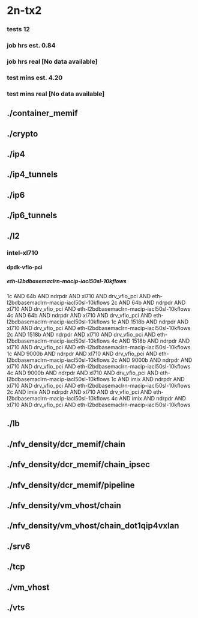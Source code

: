 # 2n-tx2
### tests 12
### job hrs est. 0.84
### job hrs real [No data available]
### test mins est. 4.20
### test mins real [No data available]
## ./container_memif
## ./crypto
## ./ip4
## ./ip4_tunnels
## ./ip6
## ./ip6_tunnels
## ./l2
### intel-xl710
#### dpdk-vfio-pci
##### eth-l2bdbasemaclrn-macip-iacl50sl-10kflows
1c AND 64b AND ndrpdr AND xl710 AND drv_vfio_pci AND eth-l2bdbasemaclrn-macip-iacl50sl-10kflows
2c AND 64b AND ndrpdr AND xl710 AND drv_vfio_pci AND eth-l2bdbasemaclrn-macip-iacl50sl-10kflows
4c AND 64b AND ndrpdr AND xl710 AND drv_vfio_pci AND eth-l2bdbasemaclrn-macip-iacl50sl-10kflows
1c AND 1518b AND ndrpdr AND xl710 AND drv_vfio_pci AND eth-l2bdbasemaclrn-macip-iacl50sl-10kflows
2c AND 1518b AND ndrpdr AND xl710 AND drv_vfio_pci AND eth-l2bdbasemaclrn-macip-iacl50sl-10kflows
4c AND 1518b AND ndrpdr AND xl710 AND drv_vfio_pci AND eth-l2bdbasemaclrn-macip-iacl50sl-10kflows
1c AND 9000b AND ndrpdr AND xl710 AND drv_vfio_pci AND eth-l2bdbasemaclrn-macip-iacl50sl-10kflows
2c AND 9000b AND ndrpdr AND xl710 AND drv_vfio_pci AND eth-l2bdbasemaclrn-macip-iacl50sl-10kflows
4c AND 9000b AND ndrpdr AND xl710 AND drv_vfio_pci AND eth-l2bdbasemaclrn-macip-iacl50sl-10kflows
1c AND imix AND ndrpdr AND xl710 AND drv_vfio_pci AND eth-l2bdbasemaclrn-macip-iacl50sl-10kflows
2c AND imix AND ndrpdr AND xl710 AND drv_vfio_pci AND eth-l2bdbasemaclrn-macip-iacl50sl-10kflows
4c AND imix AND ndrpdr AND xl710 AND drv_vfio_pci AND eth-l2bdbasemaclrn-macip-iacl50sl-10kflows
## ./lb
## ./nfv_density/dcr_memif/chain
## ./nfv_density/dcr_memif/chain_ipsec
## ./nfv_density/dcr_memif/pipeline
## ./nfv_density/vm_vhost/chain
## ./nfv_density/vm_vhost/chain_dot1qip4vxlan
## ./srv6
## ./tcp
## ./vm_vhost
## ./vts
